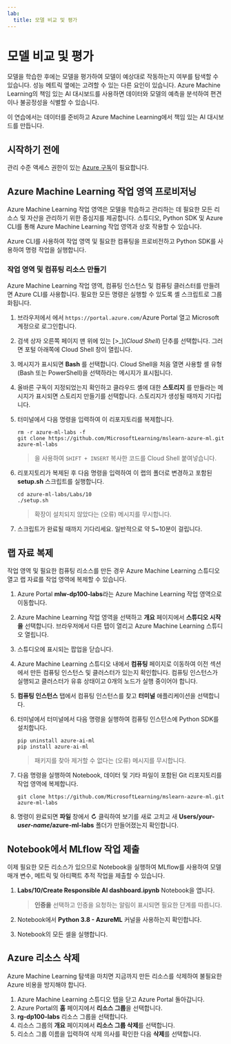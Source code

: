```yaml
---
lab:
  title: 모델 비교 및 평가
---
```


# 모델 비교 및 평가

모델을 학습한 후에는 모델을 평가하여 모델이 예상대로 작동하는지 여부를 탐색할 수 있습니다. 성능 메트릭 옆에는 고려할 수 있는 다른 요인이 있습니다. Azure Machine Learning의 책임 있는 AI 대시보드를 사용하면 데이터와 모델의 예측을 분석하여 편견이나 불공정성을 식별할 수 있습니다.

이 연습에서는 데이터를 준비하고 Azure Machine Learning에서 책임 있는 AI 대시보드를 만듭니다.

## 시작하기 전에

관리 수준 액세스 권한이 있는 [Azure 구독](https://azure.microsoft.com/free?azure-portal=true)이 필요합니다.

## Azure Machine Learning 작업 영역 프로비저닝

Azure Machine Learning 작업 영역은 모델을 학습하고 관리하는 데 필요한 모든 리소스 및 자산을 관리하기 위한 중심지를 제공합니다. 스튜디오, Python SDK 및 Azure CLI를 통해 Azure Machine Learning 작업 영역과 상호 작용할 수 있습니다. 

Azure CLI를 사용하여 작업 영역 및 필요한 컴퓨팅을 프로비전하고 Python SDK를 사용하여 명령 작업을 실행합니다.

### 작업 영역 및 컴퓨팅 리소스 만들기

Azure Machine Learning 작업 영역, 컴퓨팅 인스턴스 및 컴퓨팅 클러스터를 만들려면 Azure CLI를 사용합니다. 필요한 모든 명령은 실행할 수 있도록 셸 스크립트로 그룹화됩니다.

1. 브라우저에서 에서 `https://portal.azure.com/`Azure Portal 열고 Microsoft 계정으로 로그인합니다.
1. 검색 상자 오른쪽 페이지 맨 위에 있는 \[>_](*Cloud Shell*) 단추를 선택합니다. 그러면 포털 아래쪽에 Cloud Shell 창이 열립니다.
1. 메시지가 표시되면 **Bash** 를 선택합니다. Cloud Shell을 처음 열면 사용할 셸 유형(Bash 또는 PowerShell)을 선택하라는 메시지가 표시됩니다.  
1. 올바른 구독이 지정되었는지 확인하고 클라우드 셸에 대한 **스토리지** 를 만들라는 메시지가 표시되면 스토리지 만들기를 선택합니다. 스토리지가 생성될 때까지 기다립니다.
1. 터미널에서 다음 명령을 입력하여 이 리포지토리를 복제합니다.

    ```azurecli
    rm -r azure-ml-labs -f
    git clone https://github.com/MicrosoftLearning/mslearn-azure-ml.git azure-ml-labs
    ```

    > 을 사용하여 `SHIFT + INSERT` 복사한 코드를 Cloud Shell 붙여넣습니다. 

1. 리포지토리가 복제된 후 다음 명령을 입력하여 이 랩의 폴더로 변경하고 포함된 **setup.sh** 스크립트를 실행합니다.
    
    ```azurecli
    cd azure-ml-labs/Labs/10
    ./setup.sh
    ```

    > 확장이 설치되지 않았다는 (오류) 메시지를 무시합니다.

1. 스크립트가 완료될 때까지 기다리세요. 일반적으로 약 5~10분이 걸립니다. 

## 랩 자료 복제

작업 영역 및 필요한 컴퓨팅 리소스를 만든 경우 Azure Machine Learning 스튜디오 열고 랩 자료를 작업 영역에 복제할 수 있습니다. 

1. Azure Portal **mlw-dp100-labs**라는 Azure Machine Learning 작업 영역으로 이동합니다.
1. Azure Machine Learning 작업 영역을 선택하고 **개요** 페이지에서 **스튜디오 시작을** 선택합니다. 브라우저에서 다른 탭이 열리고 Azure Machine Learning 스튜디오 열립니다.
1. 스튜디오에 표시되는 팝업을 닫습니다.
1. Azure Machine Learning 스튜디오 내에서 **컴퓨팅** 페이지로 이동하여 이전 섹션에서 만든 컴퓨팅 인스턴스 및 클러스터가 있는지 확인합니다. 컴퓨팅 인스턴스가 실행되고 클러스터가 유휴 상태이고 0개의 노드가 실행 중이어야 합니다.
1. **컴퓨팅 인스턴스** 탭에서 컴퓨팅 인스턴스를 찾고 **터미널** 애플리케이션을 선택합니다.
1. 터미널에서 터미널에서 다음 명령을 실행하여 컴퓨팅 인스턴스에 Python SDK를 설치합니다.
    
    ```
    pip uninstall azure-ai-ml
    pip install azure-ai-ml
    ```

    > 패키지를 찾아 제거할 수 없다는 (오류) 메시지를 무시합니다.

1. 다음 명령을 실행하여 Notebook, 데이터 및 기타 파일이 포함된 Git 리포지토리를 작업 영역에 복제합니다.
    
    ```
    git clone https://github.com/MicrosoftLearning/mslearn-azure-ml.git azure-ml-labs
    ```
 
1. 명령이 완료되면 **파일** 창에서 **&#8635;** 클릭하여 보기를 새로 고치고 새 **Users/*your-user-name*/azure-ml-labs** 폴더가 만들어졌는지 확인합니다. 

## Notebook에서 MLflow 작업 제출

이제 필요한 모든 리소스가 있으므로 Notebook을 실행하여 MLflow를 사용하여 모델 매개 변수, 메트릭 및 아티팩트 추적 작업을 제출할 수 있습니다.

1. **Labs/10/Create Responsible AI dashboard.ipynb** Notebook을 엽니다.

    > **인증을** 선택하고 인증을 요청하는 알림이 표시되면 필요한 단계를 따릅니다. 

1. Notebook에서 **Python 3.8 - AzureML** 커널을 사용하는지 확인합니다. 
1. Notebook의 모든 셀을 실행합니다.

## Azure 리소스 삭제

Azure Machine Learning 탐색을 마치면 지금까지 만든 리소스를 삭제하여 불필요한 Azure 비용을 방지해야 합니다.

1. Azure Machine Learning 스튜디오 탭을 닫고 Azure Portal 돌아갑니다.
1. Azure Portal의 **홈** 페이지에서 **리소스 그룹**을 선택합니다.
1. **rg-dp100-labs** 리소스 그룹을 선택합니다.
1. 리소스 그룹의 **개요** 페이지에서 **리소스 그룹 삭제**를 선택합니다. 
1. 리소스 그룹 이름을 입력하여 삭제 의사를 확인한 다음 **삭제**를 선택합니다.